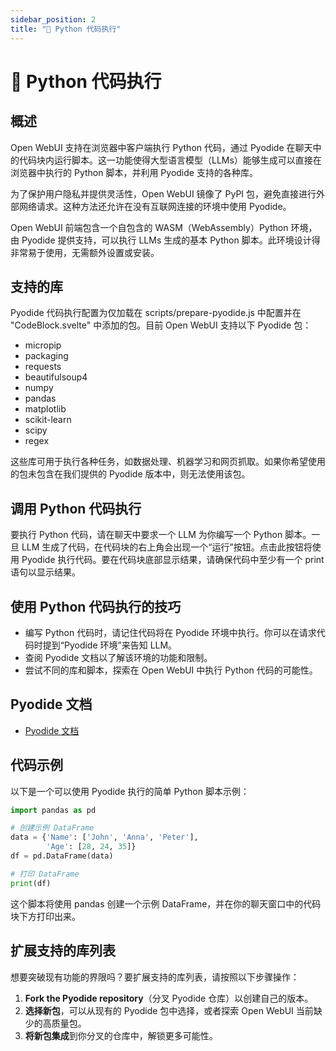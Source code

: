 ```yaml
---
sidebar_position: 2
title: "🐍 Python 代码执行"
---
```


# 🐍 Python 代码执行

## 概述

Open WebUI 支持在浏览器中客户端执行 Python 代码，通过 Pyodide 在聊天中的代码块内运行脚本。这一功能使得大型语言模型（LLMs）能够生成可以直接在浏览器中执行的 Python 脚本，并利用 Pyodide 支持的各种库。

为了保护用户隐私并提供灵活性，Open WebUI 镜像了 PyPI 包，避免直接进行外部网络请求。这种方法还允许在没有互联网连接的环境中使用 Pyodide。

Open WebUI 前端包含一个自包含的 WASM（WebAssembly）Python 环境，由 Pyodide 提供支持，可以执行 LLMs 生成的基本 Python 脚本。此环境设计得非常易于使用，无需额外设置或安装。

## 支持的库

Pyodide 代码执行配置为仅加载在 scripts/prepare-pyodide.js 中配置并在 "CodeBlock.svelte" 中添加的包。目前 Open WebUI 支持以下 Pyodide 包：

* micropip
* packaging
* requests
* beautifulsoup4
* numpy
* pandas
* matplotlib
* scikit-learn
* scipy
* regex

这些库可用于执行各种任务，如数据处理、机器学习和网页抓取。如果你希望使用的包未包含在我们提供的 Pyodide 版本中，则无法使用该包。

## 调用 Python 代码执行

要执行 Python 代码，请在聊天中要求一个 LLM 为你编写一个 Python 脚本。一旦 LLM 生成了代码，在代码块的右上角会出现一个“运行”按钮。点击此按钮将使用 Pyodide 执行代码。要在代码块底部显示结果，请确保代码中至少有一个 print 语句以显示结果。

## 使用 Python 代码执行的技巧

* 编写 Python 代码时，请记住代码将在 Pyodide 环境中执行。你可以在请求代码时提到“Pyodide 环境”来告知 LLM。
* 查阅 Pyodide 文档以了解该环境的功能和限制。
* 尝试不同的库和脚本，探索在 Open WebUI 中执行 Python 代码的可能性。

## Pyodide 文档

* [Pyodide 文档](https://pyodide.org/en/stable/)

## 代码示例

以下是一个可以使用 Pyodide 执行的简单 Python 脚本示例：

```python
import pandas as pd

# 创建示例 DataFrame
data = {'Name': ['John', 'Anna', 'Peter'], 
        'Age': [28, 24, 35]}
df = pd.DataFrame(data)

# 打印 DataFrame
print(df)
```

这个脚本将使用 pandas 创建一个示例 DataFrame，并在你的聊天窗口中的代码块下方打印出来。

## 扩展支持的库列表

想要突破现有功能的界限吗？要扩展支持的库列表，请按照以下步骤操作：

1. **Fork the Pyodide repository**（分叉 Pyodide 仓库）以创建自己的版本。
2. **选择新包**，可以从现有的 Pyodide 包中选择，或者探索 Open WebUI 当前缺少的高质量包。
3. **将新包集成**到你分叉的仓库中，解锁更多可能性。
